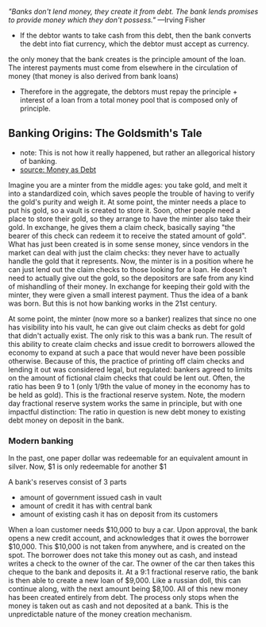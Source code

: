 
*"Banks don't lend money, they create it from debt. The bank lends promises to provide money which they don't possess."* —Irving Fisher
- If the debtor wants to take cash from this debt, then the bank converts the debt into fiat currency, which the debtor must accept as currency.

the only money that the bank creates is the principle amount of the loan. The interest payments must come from elsewhere in the circulation of money (that money is also derived from bank loans)
- Therefore in the aggregate, the debtors must repay the principle + interest of a loan from a total money pool that is composed only of principle.

## Banking Origins: The Goldsmith's Tale
- note: This is not how it really happened, but rather an allegorical history of banking.
- [source: Money as Debt](https://en.wikipedia.org/wiki/Money_as_Debt)

Imagine you are a minter from the middle ages: you take gold, and melt it into a standardized coin, which saves people the trouble of having to verify the gold's purity and weigh it. At some point, the minter needs a place to put his gold, so a vault is created to store it. Soon, other people need a place to store their gold, so they arrange to have the minter also take their gold. In exchange, he gives them a claim check, basically saying "the bearer of this check can redeem it to receive the stated amount of gold". What has just been created is in some sense money, since vendors in the market can deal with just the claim checks: they never have to actually handle the gold that it represents. Now, the minter is in a position where he can just lend out the claim checks to those looking for a loan. He doesn't need to actually give out the gold, so the depositors are safe from any kind of mishandling of their money. In exchange for keeping their gold with the minter, they were given a small interest payment. Thus the idea of a bank was born. But this is not how banking works in the 21st century.

At some point, the minter (now more so a banker) realizes that since no one has visibility into his vault, he can give out claim checks as debt for gold that didn't actually exist. The only risk to this was a bank run. The result of this ability to create claim checks and issue credit to borrowers allowed the economy to expand at such a pace that would never have been possible otherwise. Because of this, the practice of printing off claim checks and lending it out was considered legal, but regulated: bankers agreed to limits on the amount of fictional claim checks that could be lent out. Often, the ratio has been 9 to 1 (only 1/9th the value of money in the economy has to be held as gold). This is the fractional reserve system. Note, the modern day fractional reserve system works the same in principle, but with one impactful distinction: The ratio in question is new debt money to existing debt money on deposit in the bank.

### Modern banking
In the past, one paper dollar was redeemable for an equivalent amount in silver. Now, $1 is only redeemable for another $1

A bank's reserves consist of 3 parts
- amount of government issued cash in vault
- amount of credit it has with central bank
- amount of existing cash it has on deposit from its customers

When a loan customer needs $10,000 to buy a car. Upon approval, the bank opens a new credit account, and acknowledges that it owes the borrower $10,000. This $10,000 is not taken from anywhere, and is created on the spot. The borrower does not take this money out as cash, and instead writes a check to the owner of the car. The owner of the car then takes this cheque to the bank and deposits it. At a 9:1 fractional reserve ratio, the bank is then able to create a new loan of $9,000. Like a russian doll, this can continue along, with the next amount being $8,100. All of this new money has been created entirely from debt. The process only stops when the money is taken out as cash and not deposited at a bank. This is the unpredictable nature of the money creation mechanism.
